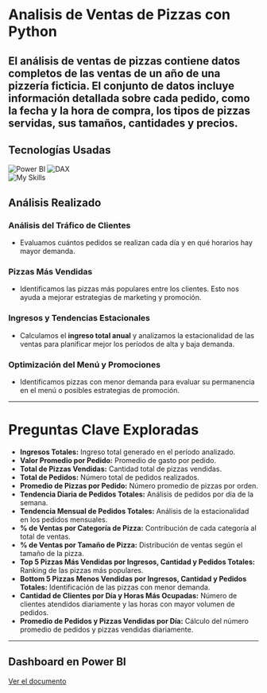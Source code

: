 # **Analisis de Ventas de Pizzas con Python**

El análisis de ventas de pizzas contiene datos completos de las ventas de un año de una pizzería ficticia. El conjunto de datos incluye información detallada sobre cada pedido, como la fecha y la hora de compra, los tipos de pizzas servidas, sus tamaños, cantidades y precios.
---
## Tecnologías Usadas
![Power BI](https://img.shields.io/badge/power_bi-F2C811?style=for-the-badge&logo=powerbi&logoColor=black)
![DAX](https://img.shields.io/badge/DAX-008000?style=for-the-badge&logo=powerbi&logoColor=black)  
![My Skills](https://go-skill-icons.vercel.app/api/icons?i=python,jupyter,postgres&titles=true)


## **Análisis Realizado**  

### **Análisis del Tráfico de Clientes**  
- Evaluamos cuántos pedidos se realizan cada día y en qué horarios hay mayor demanda.  

### **Pizzas Más Vendidas**  
- Identificamos las pizzas más populares entre los clientes. Esto nos ayuda a mejorar estrategias de marketing y promoción.  

### **Ingresos y Tendencias Estacionales**  
- Calculamos el **ingreso total anual** y analizamos la estacionalidad de las ventas para planificar mejor los períodos de alta y baja demanda.  

### **Optimización del Menú y Promociones**  
- Identificamos pizzas con menor demanda para evaluar su permanencia en el menú o posibles estrategias de promoción.  

---

# **Preguntas Clave Exploradas**  

- **Ingresos Totales:** Ingreso total generado en el período analizado.  
- **Valor Promedio por Pedido:** Promedio de gasto por pedido.  
- **Total de Pizzas Vendidas:** Cantidad total de pizzas vendidas.  
- **Total de Pedidos:** Número total de pedidos realizados.  
- **Promedio de Pizzas por Pedido:** Número promedio de pizzas por orden.  
- **Tendencia Diaria de Pedidos Totales:** Análisis de pedidos por día de la semana.  
- **Tendencia Mensual de Pedidos Totales:** Análisis de la estacionalidad en los pedidos mensuales.  
- **% de Ventas por Categoría de Pizza:** Contribución de cada categoría al total de ventas.  
- **% de Ventas por Tamaño de Pizza:** Distribución de ventas según el tamaño de la pizza.  
- **Top 5 Pizzas Más Vendidas por Ingresos, Cantidad y Pedidos Totales:** Ranking de las pizzas más populares.  
- **Bottom 5 Pizzas Menos Vendidas por Ingresos, Cantidad y Pedidos Totales:** Identificación de las pizzas con menor demanda.  
- **Cantidad de Clientes por Día y Horas Más Ocupadas:** Número de clientes atendidos diariamente y las horas con mayor volumen de pedidos.  
- **Promedio de Pedidos y Pizzas Vendidas por Día:** Cálculo del número promedio de pedidos y pizzas vendidas diariamente.  

---

## **Dashboard en Power BI**
[Ver el documento](https://github.com/JunalChowdhuryG/Analisis-Ventas-Pizza/blob/main/Reporte.pdf)

